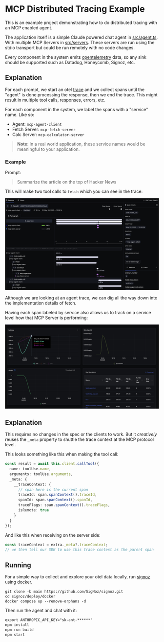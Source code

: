 # MCP Distributed Tracing Example

This is an example project demonstrating how to do distributed tracing with an MCP enabled agent. 

The application itself is a simple Claude powered chat agent in [src/agent.ts](src/agent.ts). With multiple MCP Servers
in [src/servers](src/servers). These servers are run using the stdio transport but could be run remotely with no code changes.

Every component in the system emits [opentelemetry](https://opentelemetry.io/) data,
so any sink should be supported such as Datadog, Honeycomb, Signoz, etc.

## Explanation

For each prompt, we start an otel [trace](https://opentelemetry.io/docs/concepts/signals/traces/) and we collect spans until the "agent"
is done processing the response, then we end the trace. This might result in multiple tool calls, responses, errors, etc.

For each component in the system, we label the spans with a "service" name. Like so:

* Agent: `mcp-agent-client`
* Fetch Server: `mcp-fetch-server`
* Calc Server: `mcp-calculator-server`

> **Note**: In a real world application, these service names would be meaningful to your application.

### Example

Prompt:

> Summarize the article on the top of Hacker News

This will make two tool calls to `fetch` which you can see in the trace:

![mcp otel](docs/mcp-otel.png)

Although we are looking at an agent trace, we can dig all the way down into the implementation details of fetch.

Having each span labeled by service also allows us to track on a service level how that MCP Server is performing:

![fetch service](docs/fetch-service.png)


## Explanation

This requires no changes in the spec or the clients to work. But it *creatively* reuses the `_meta` property to shuttle the
trace context at the MCP protocol level.

This looks something like this when making the tool call:

```typescript
const result = await this.client.callTool({
  name: toolUse.name,
  arguments: toolUse.arguments,
  _meta: {
    __traceContext: {
      // span here is the current span
      traceId: span.spanContext().traceId,
      spanId: span.spanContext().spanId,
      traceFlags: span.spanContext().traceFlags,
      isRemote: true
    }
  }
});
```

And like this when receiving on the server side:

```typescript
const traceContext = extra._meta?.traceContext;
// we then tell our SDK to use this trace context as the parent span
```

## Running

For a simple way to collect and explore your otel data locally, run [signoz](https://signoz.io/) using docker.

```
git clone -b main https://github.com/SigNoz/signoz.git
cd signoz/deploy/docker
docker compose up --remove-orphans -d
```

Then run the agent and chat with it:

```
export ANTHROPIC_API_KEY="sk-ant-******"
npm install
npm run build
npm start
```
